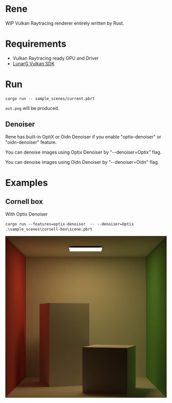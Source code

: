 # Rene

WIP Vulkan Raytracing renderer entirely written by Rust.

# Requirements

- Vulkan Raytracing ready GPU and Driver
- [LunarG Vulkan SDK](https://www.lunarg.com/vulkan-sdk/)
# Run

```
cargo run -- sample_scenes/current.pbrt
```

`out.png` will be produced.

## Denoiser

Rene has built-in OptiX or Oidn Denoiser if you enable "optix-denoiser" or "oidn-denoiser" feature.

You can denoise images using Optix Denoiser by "--denoiser=Optix" flag.

You can denoise images using Oidn Denoiser by "--denoiser=Oidn" flag.

# Examples

## Cornell box

With Optix Denoiser

```
cargo run --features=optix-denoiser  -- --denoiser=Optix .\sample_scenes\cornell-box\scene.pbrt
```

![Cornell box](images/cornell-box.png)